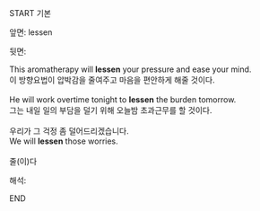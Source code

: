 START
기본

앞면:
lessen


뒷면:
<div>This aromatherapy will <strong>lessen</strong> your pressure and ease your mind. </div><div><div>이 방향요법이 압박감을 줄여주고 마음을 편안하게 해줄 것이다.</div></div><div><br></div><div><div>He will work overtime tonight to <strong>lessen</strong> the burden tomorrow. </div><div><div>그는 내일 일의 부담을 덜기 위해 오늘밤 초과근무를 할 것이다.</div></div></div><div><br></div><div><div><div>우리가 그 걱정 좀 덜어드리겠습니다.</div></div><div><div>We will <strong>lessen</strong> those worries.</div></div></div><div><br></div><div>줄(이)다</div>


해석:

END